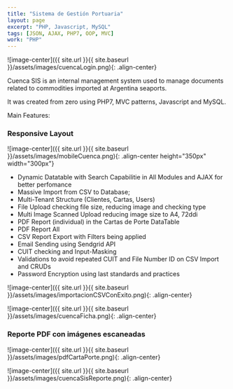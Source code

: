 ```yaml
---
title: "Sistema de Gestión Portuaria"
layout: page
excerpt: "PHP, Javascript, MySQL"
tags: [JSON, AJAX, PHP7, OOP, MVC]
work: "PHP"
---
```

![image-center]({{ site.url }}{{ site.baseurl }}/assets/images/cuencaLogin.png){: .align-center}

Cuenca SIS is an internal management system used to manage documents related to commodities imported at Argentina seaports.

It was created from zero using PHP7, MVC patterns, Javascript and MySQL.

Main Features:

### Responsive Layout ###
![image-center]({{ site.url }}{{ site.baseurl }}/assets/images/mobileCuenca.png){: .align-center height="350px" width="300px"}

- Dynamic Datatable with Search Capabilitie in All Modules and AJAX for better perfomance
- Massive Import from CSV to Database;
- Multi-Tenant Structure (Clientes, Cartas, Users)
- File Upload checking file size, reducing image and checking type
- Multi Image Scanned Upload reducing image size to A4, 72ddi
- PDF Report (individual) in the Cartas de Porte DataTable
- PDF Report All
- CSV Report Export with Filters being applied
- Email Sending using Sendgrid API
- CUIT checking and Input-Masking
- Validations to avoid repeated CUIT and File Number ID on CSV Import and CRUDs
- Password Encryption using last standards and practices

![image-center]({{ site.url }}{{ site.baseurl }}/assets/images/importacionCSVConExito.png){: .align-center}

![image-center]({{ site.url }}{{ site.baseurl }}/assets/images/cuencaFicha.png){: .align-center}

### Reporte PDF con imágenes escaneadas ##

![image-center]({{ site.url }}{{ site.baseurl }}/assets/images/pdfCartaPorte.png){: .align-center}

![image-center]({{ site.url }}{{ site.baseurl }}/assets/images/cuencaSisReporte.png){: .align-center}

